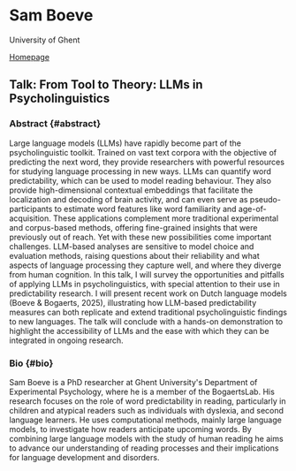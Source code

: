 # Sam Boeve

University of Ghent

[Homepage](https://research.ugent.be/web/person/sam-boeve-0/en)

## Talk: From Tool to Theory: LLMs in Psycholinguistics

### Abstract {#abstract}
Large language models (LLMs) have rapidly become part of the psycholinguistic toolkit. Trained on vast text corpora with the objective of predicting the next word, they provide researchers with powerful resources for studying language processing in new ways. LLMs can quantify word predictability, which can be used to model reading behaviour. They also provide high-dimensional contextual embeddings that facilitate the localization and decoding of brain activity, and can even serve as pseudo-participants to estimate word features like word familiarity and age-of-acquisition. These applications complement more traditional experimental and corpus-based methods, offering fine-grained insights that were previously out of reach. 
Yet with these new possibilities come important challenges. LLM-based analyses are sensitive to model choice and evaluation methods, raising questions about their reliability and what aspects of language processing they capture well, and where they diverge from human cognition. In this talk, I will survey the opportunities and pitfalls of applying LLMs in psycholinguistics, with special attention to their use in predictability research. I will present recent work on Dutch language models (Boeve & Bogaerts, 2025), illustrating how LLM-based predictability measures can both replicate and extend traditional psycholinguistic findings to new languages. The talk will conclude with a hands-on demonstration to highlight the accessibility of LLMs and the ease with which they can be integrated in ongoing research.     

### Bio {#bio}
Sam Boeve is a PhD researcher at Ghent University's Department of Experimental Psychology, where he is a member of the BogaertsLab. His research focuses on the role of word predictability in reading, particularly in children and atypical readers such as individuals with dyslexia, and second language learners. He uses computational methods, mainly large language models, to investigate how readers anticipate upcoming words. By combining large language models with the study of human reading he aims to advance our understanding of reading processes and their implications for language development and disorders.
